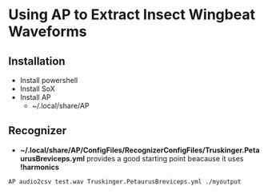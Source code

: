 # Using AP to Extract Insect Wingbeat Waveforms

## Installation

* Install powershell
* Install SoX
* Install AP
    * ~/.local/share/AP

## Recognizer

* **~/.local/share/AP/ConfigFiles/RecognizerConfigFiles/Truskinger.PetaurusBreviceps.yml** provides a good starting point beacause it uses **!harmonics**

```
AP audio2csv test.wav Truskinger.PetaurusBreviceps.yml ./myoutput
```


